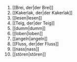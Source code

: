1. [[Brei, der|der Brei]]
2. [[Kakerlak, der|der Kakerlak]]
3. [[lesen|lesen]]
4. [[Teig, der|der Teig]]
5. [[dumm|dumm]]
6. [[loben|loben]]
7. [[angeln|angeln]]
8. [[Fluss, der|der Fluss]]
9. [[nass|nass]]
10. [[stören|stören]]
